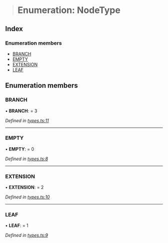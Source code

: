 > # Enumeration: NodeType

## Index

### Enumeration members

* [BRANCH](_types_.nodetype.md#branch)
* [EMPTY](_types_.nodetype.md#empty)
* [EXTENSION](_types_.nodetype.md#extension)
* [LEAF](_types_.nodetype.md#leaf)

## Enumeration members

###  BRANCH

• **BRANCH**: = 3

*Defined in [types.ts:11](https://github.com/polkadot-js/common/blob/cd7aafc/packages/trie-db/src/types.ts#L11)*

___

###  EMPTY

• **EMPTY**: = 0

*Defined in [types.ts:8](https://github.com/polkadot-js/common/blob/cd7aafc/packages/trie-db/src/types.ts#L8)*

___

###  EXTENSION

• **EXTENSION**: = 2

*Defined in [types.ts:10](https://github.com/polkadot-js/common/blob/cd7aafc/packages/trie-db/src/types.ts#L10)*

___

###  LEAF

• **LEAF**: = 1

*Defined in [types.ts:9](https://github.com/polkadot-js/common/blob/cd7aafc/packages/trie-db/src/types.ts#L9)*
